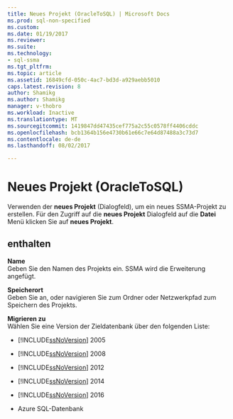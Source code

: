 ```yaml
---
title: Neues Projekt (OracleToSQL) | Microsoft Docs
ms.prod: sql-non-specified
ms.custom: 
ms.date: 01/19/2017
ms.reviewer: 
ms.suite: 
ms.technology:
- sql-ssma
ms.tgt_pltfrm: 
ms.topic: article
ms.assetid: 16849cfd-050c-4ac7-bd3d-a929aebb5010
caps.latest.revision: 8
author: Shamikg
ms.author: Shamikg
manager: v-thobro
ms.workload: Inactive
ms.translationtype: MT
ms.sourcegitcommit: 1419847dd47435cef775a2c55c0578ff4406cddc
ms.openlocfilehash: bcb1364b156e4730b61e66c7e64d87488a3c73d7
ms.contentlocale: de-de
ms.lasthandoff: 08/02/2017

---
```

# <a name="new-project-oracletosql"></a>Neues Projekt (OracleToSQL)
Verwenden der **neues Projekt** (Dialogfeld), um ein neues SSMA-Projekt zu erstellen. Für den Zugriff auf die **neues Projekt** Dialogfeld auf die **Datei** Menü klicken Sie auf **neues Projekt**.  
  
## <a name="options"></a>enthalten  
**Name**  
Geben Sie den Namen des Projekts ein. SSMA wird die Erweiterung angefügt.  
  
**Speicherort**  
Geben Sie an, oder navigieren Sie zum Ordner oder Netzwerkpfad zum Speichern des Projekts.  
  
**Migrieren zu**  
Wählen Sie eine Version der Zieldatenbank über den folgenden Liste:  
  
-   [!INCLUDE[ssNoVersion](../../includes/ssnoversion_md.md)] 2005  
  
-   [!INCLUDE[ssNoVersion](../../includes/ssnoversion_md.md)] 2008  
  
-   [!INCLUDE[ssNoVersion](../../includes/ssnoversion_md.md)] 2012  
  
-   [!INCLUDE[ssNoVersion](../../includes/ssnoversion_md.md)] 2014  
  
-   [!INCLUDE[ssNoVersion](../../includes/ssnoversion_md.md)] 2016  
  
-   Azure SQL-Datenbank  
  

